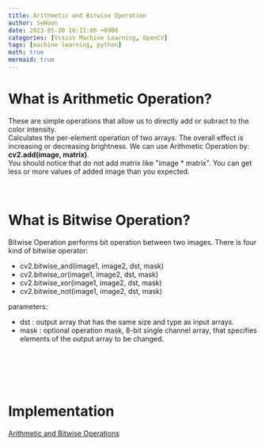 ```yaml
---
title: Arithmetic and Bitwise Operation
author: SeHoon
date: 2023-05-20 16:11:00 +0900
categories: [Vision Machine Learning, OpenCV]
tags: [machine learning, python]
math: true
mermaid: true
---
```


# What is Arithmetic Operation?

These are simple operations that allow us to directly add or subract to the color intensity.<br>
Calculates the per-element operation of two arrays. The overall effect is increasing or decreasing brightness. We can use Arithmetic Operation by:
**cv2.add(image, matrix)**.<br>
You should notice that do not add matrix like "image * matrix". You can get less or more values of added image than you expected.
<br><br><br>

# What is Bitwise Operation?
Bitwise Operation performs bit operation between two images. There is four kind of bitwise operator:<br>

+ cv2.bitwise_and(image1, image2, dst, mask)
+ cv2.bitwise_or(image1, image2, dst, mask)
+ cv2.bitwise_xor(image1, image2, dst, mask)
+ cv2.bitwise_not(image1, image2, dst, mask)


parameters:<br>
+ dst : output array that has the same size and type as input arrays.
+ mask : optional operation mask, 8-bit single channel array, that specifies elements of the output array to be changed.


<br><br><br><br>

# Implementation

[Arithmetic and Bitwise Operations](https://github.com/csh970605/Modern_Computer_Vision/blob/main/OpenCV/7.%20Arithmetic%20and%20Bitwise%20Operations.ipynb)
